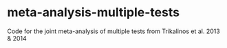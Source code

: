 # meta-analysis-multiple-tests
Code for the joint meta-analysis of multiple tests from Trikalinos et al. 2013 &amp; 2014
